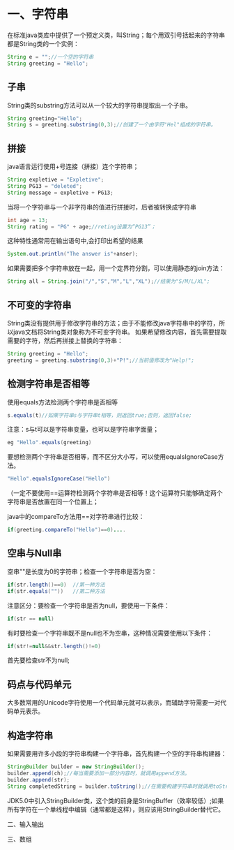 # 一、字符串
在标准java类库中提供了一个预定义类，叫String；每个用双引号括起来的字符串都是String类的一个实例：
```java
String e = "";//一个空的字符串
String greeting = "Hello";
```
## 子串
String类的substring方法可以从一个较大的字符串提取出一个子串。
```java
String greeting="Hello";
String s = greeting.substring(0,3);//创建了一个由字符"Hel"组成的字符串。
```
## 拼接
java语言运行使用+号连接（拼接）连个字符串；
```java
String expletive = "Expletive";
String PG13 = "deleted";
String message = expletive + PG13;
```
当将一个字符串与一个非字符串的值进行拼接时，后者被转换成字符串
```java
int age = 13;
String rating = "PG" + age;//reting设置为“PG13”；
```
这种特性通常用在输出语句中,会打印出希望的结果
```java
System.out.println("The answer is"+anser);
```
如果需要把多个字符串放在一起，用一个定界符分割，可以使用静态的join方法：
```java
String all = String.join("/","S","M","L","XL");//结果为"S/M/L/XL";
```
## 不可变的字符串
String类没有提供用于修改字符串的方法；由于不能修改java字符串中的字符，所以java文档将String类对象称为不可变字符串。
如果希望修改内容，首先需要提取需要的字符，然后再拼接上替换的字符串：
```java
String greeting = "Hello";
greeting = greeting.substring(0,3)+"P!";//当前值修改为"Help!";
```
## 检测字符串是否相等
使用equals方法检测两个字符串是否相等
```java
s.equals(t)//如果字符串s与字符串t相等，则返回true;否则，返回false;
```
注意：s与t可以是字符串变量，也可以是字符串字面量；
```java
eg "Hello".equals(greeting)
```

要想检测两个字符串是否相等，而不区分大小写，可以使用equalsIgnoreCase方法。
```java
"Hello".equalsIgnoreCase("Hello")
```
（一定不要使用==运算符检测两个字符串是否相等！这个运算符只能够确定两个字符串是否放置在同一个位置上；

java中的compareTo方法用==对字符串进行比较：
```java
if(greeting.compareTo("Hello")==0)....
```
## 空串与Null串
空串""是长度为0的字符串；检查一个字符串是否为空：
```java
if(str.length()==0)  //第一种方法
if(str.equals(""))   //第二种方法
```
注意区分：要检查一个字符串是否为null，要使用一下条件：
```java
if(str == null)
```
有时要检查一个字符串既不是null也不为空串，这种情况需要使用以下条件：
```java
if(str!=null&&str.length()!=0)
```
首先要检查str不为null;

## 码点与代码单元
大多数常用的Unicode字符使用一个代码单元就可以表示，而辅助字符需要一对代码单元表示。




## 构造字符串
如果需要用许多小段的字符串构建一个字符串，首先构建一个空的字符串构建器：
```java
StringBuilder builder = new StringBuilder();
builder.append(ch);//每当需要添加一部分内容时，就调用append方法。
builder.append(str);
String completedString = builder.toString();//在需要构建字符串时就调用toString方法，将可以得到一个String对象，其中包含了构建器中的字符序列。
```
JDK5.0中引入StringBuilder类，这个类的前身是StringBuffer（效率较低）;如果所有字符在一个单线程中编辑（通常都是这样），则应该用StringBuilder替代它。

二、输入输出





三、数组



